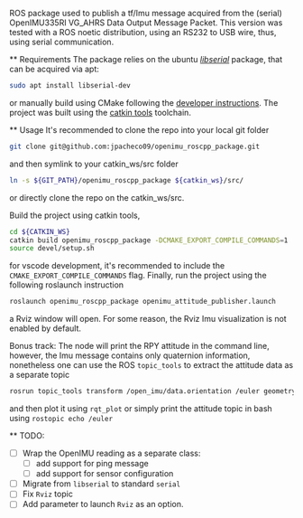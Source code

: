 ROS package used to publish a tf/Imu message acquired from the (serial) OpenIMU335RI VG_AHRS Data Output Message Packet.
This version was tested with a ROS noetic distribution, using an RS232 to USB wire, thus, using serial communication.

** Requirements
The package relies on the ubuntu [_libserial_](https://github.com/crayzeewulf/libserial) package, that can be acquired via apt:
```bash
sudo apt install libserial-dev
```
or manually build using CMake following the [developer instructions](https://github.com/crayzeewulf/libserial?tab=readme-ov-file#building-using-cmake).
The project was built using the [catkin tools](https://catkin-tools.readthedocs.io/en/latest/index.html) toolchain. 

** Usage
It's recommended to clone the repo into your local git folder
```bash
git clone git@github.com:jpacheco09/openimu_roscpp_package.git
```
and then symlink to your catkin_ws/src folder
```bash
ln -s ${GIT_PATH}/openimu_roscpp_package ${catkin_ws}/src/
```
or directly clone the repo on the catkin_ws/src.

Build the project using catkin tools,
```bash
cd ${CATKIN_WS}
catkin build openimu_roscpp_package -DCMAKE_EXPORT_COMPILE_COMMANDS=1
source devel/setup.sh
```
for vscode development, it's recommended to include the `CMAKE_EXPORT_COMPILE_COMMANDS` flag.
Finally, run the project using the following roslaunch instruction
```bash
roslaunch openimu_roscpp_package openimu_attitude_publisher.launch
```
a Rviz window will open. For some reason, the Rviz Imu visualization is not enabled by default. 

Bonus track:
The node will print the RPY attitude in the command line, however, the Imu message contains only quaternion information, nonetheless one can use the ROS `topic_tools` to extract the attitude data
as a separate topic
```bash
rosrun topic_tools transform /open_imu/data.orientation /euler geometry_msgs/Vector3 'tf.transformations.euler_from_quaternion([m.x, m.y, m.z, m.w])' --import tf
```
and then plot it using `rqt_plot` or simply print the attitude topic in bash using `rostopic echo /euler`

** TODO:
- [ ] Wrap the OpenIMU reading as a separate class:
    - [ ] add support for ping message
    - [ ] add support for sensor configuration 
- [ ] Migrate from `libserial` to standard `serial`
- [ ] Fix `Rviz` topic
- [ ] Add parameter to launch `Rviz` as an option. 
